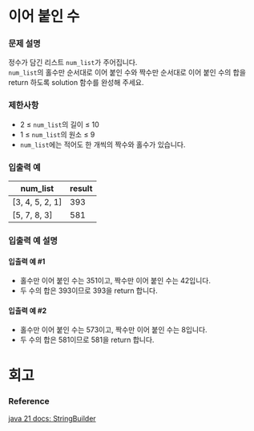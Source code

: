 # 이어 붙인 수
### 문제 설명
정수가 담긴 리스트 `num_list`가 주어집니다.  
`num_list`의 홀수만 순서대로 이어 붙인 수와 짝수만 순서대로 이어 붙인 수의 합을 return 하도록 solution 함수를 완성해 주세요.

### 제한사항
- 2 ≤ `num_list`의 길이 ≤ 10
- 1 ≤ `num_list`의 원소 ≤ 9
- `num_list`에는 적어도 한 개씩의 짝수와 홀수가 있습니다.

### 입출력 예

| num_list        | result |
|-----------------|--------|
| [3, 4, 5, 2, 1] | 393    |
| [5, 7, 8, 3]    | 581    |

### 입출력 예 설명
#### 입출력 예 #1
- 홀수만 이어 붙인 수는 351이고, 짝수만 이어 붙인 수는 42입니다.
- 두 수의 합은 393이므로 393을 return 합니다.

#### 입출력 예 #2
- 홀수만 이어 붙인 수는 573이고, 짝수만 이어 붙인 수는 8입니다.
- 두 수의 합은 581이므로 581을 return 합니다.
# 회고
### Reference
[java 21 docs: StringBuilder](https://docs.oracle.com/en/java/javase/21/docs/api/java.base/java/lang/StringBuilder.html)
